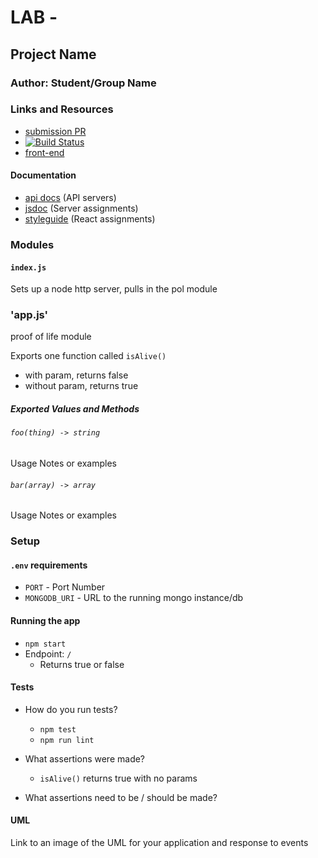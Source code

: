 # LAB - 

## Project Name

### Author: Student/Group Name

### Links and Resources
* [submission PR](https://github.com/alvian-401-advanced-javascript/lab-01)
* [![Build Status](https://www.travis-ci.com/alvian-401-advanced-javascript/lab-01.svg?branch=master)](https://www.travis-ci.com/alvian-401-advanced-javascript/lab-01)
* [front-end](https://lab-demo.herokuapp.com/)

#### Documentation
* [api docs](http://xyz.com) (API servers)
* [jsdoc](http://xyz.com) (Server assignments)
* [styleguide](http://xyz.com) (React assignments)

### Modules
#### `index.js`
Sets up a node http server, pulls in the pol module

### 'app.js'
proof of life module

Exports one function called `isAlive()`
* with param, returns false
* without param, returns true
##### Exported Values and Methods

###### `foo(thing) -> string`
Usage Notes or examples

###### `bar(array) -> array`
Usage Notes or examples

### Setup
#### `.env` requirements
* `PORT` - Port Number
* `MONGODB_URI` - URL to the running mongo instance/db

#### Running the app
* `npm start`
* Endpoint: `/`
  * Returns true or false

  
#### Tests
* How do you run tests?
  * `npm test`
  * `npm run lint`

* What assertions were made?
  * `isAlive()` returns true with no params
* What assertions need to be / should be made?

#### UML
Link to an image of the UML for your application and response to events
